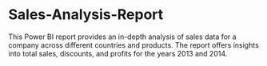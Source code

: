 # Sales-Analysis-Report
This Power BI report provides an in-depth analysis of sales data for a company across different countries and products. The report offers insights into total sales, discounts, and profits for the years 2013 and 2014.

